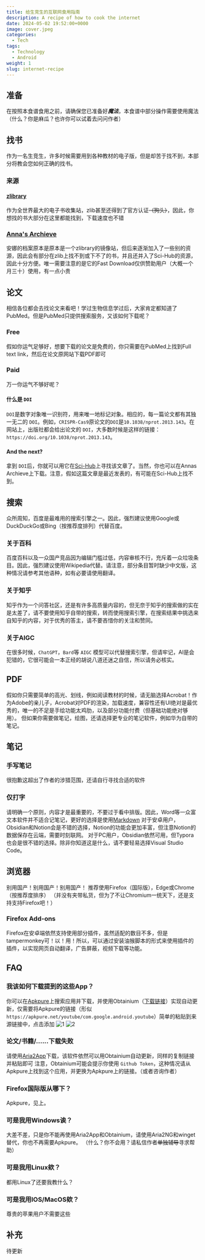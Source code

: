 ```yaml
---
title: 给生竞生的互联网食用指南
description: A recipe of how to cook the internet
date: 2024-05-02 19:52:00+0000
image: cover.jpeg
categories:
  - Tech
tags:
  - Technology
  - Android
weight: 1
slug: internet-recipe
---
```

## 准备
在按照本食谱食用之前，请确保您已准备好***魔法***，本食谱中部分操作需要使用魔法
（什么？你是麻瓜？也许你可以试着去问问作者）
## 找书
作为一名生竞生，许多时候需要用到各种教材的电子版，但是却苦于找不到，本部分将教会您如何正确的找书。
### 来源
#### [zlibrary](https://singlelogin.re)
作为全世界最大的电子书收集站，zlib甚至还得到了官方认证~~（狗头）~~，因此，你想找的书大部分在这里都能找到，下载速度也不错
### [Anna's Archieve](https://annas-archieve.org)
安娜的档案原本是原本是一个zlibrary的镜像站，但后来逐渐加入了一些别的资源，因此会有部分在zlib上找不到或下不了的书，并且还并入了Sci-Hub的资源，因此十分方便。唯一需要注意的是它的Fast Download仅供赞助用户（大概一个月三十）使用，有一点小贵
## 论文
相信各位都会去找论文来看吧！学过生物信息学过后，大家肯定都知道了PubMed。但是PubMed只提供搜索服务，又该如何下载呢？
### Free
假如你运气足够好，想要下载的论文是免费的，你只需要在PubMed上找到Full text link，然后在论文原网站下载PDF即可
### Paid
万一你运气不够好呢？
#### 什么是 `DOI`
`DOI`是数字对象唯一识别符，用来唯一地标记对象。相应的，每一篇论文都有其独一无二的 `DOI`。例如，`CRISPR-Cas9`原论文的`DOI`是`10.1038/nprot.2013.143`。在网站上，出版社都会给出论文的 `DOI`，大多数时候是这样的链接：`https://doi.org/10.1038/nprot.2013.143`。
#### And the next?
拿到 `DOI`后，你就可以用它在[Sci-Hub](https://sci-hub.st)上寻找该文章了。当然，你也可以在Annas Archieve上下载。注意，假如这篇文章是最近发表的，有可能在Sci-Hub上找不到。
## 搜索
众所周知，百度是最难用的搜索引擎之一。因此，强烈建议使用Google或DuckDuckGo或Bing（按推荐度排列）代替百度。
### 关于百科
百度百科以及一众国产竞品因为编辑门槛过低，内容审核不行，充斥着一众垃圾条目。因此，强烈建议使用Wikipedia代替。请注意，部分条目暂时缺少中文版，这种情况请参考其他语种，如有必要请使用翻译。
### 关于知乎
知乎作为一个问答社区，还是有许多高质量内容的，但无奈于知乎的搜索做的实在是太差了，请不要使用知乎自带的搜索，转而使用搜索引擎，在搜索结果中挑选来自知乎的内容，对于优秀的答主，请不要吝惜你的关注和赞同。
### 关于AIGC
在很多时候，`ChatGPT`，`Bard`等 `AIGC` 模型可以代替搜索引擎，但请牢记，AI是会犯错的，它很可能会一本正经的胡说八道还迷之自信，所以请务必核实。
## PDF
假如你只需要简单的高光、划线，例如阅读教材的时候，请无脑选择Acrobat！作为Adobe的亲儿子，Acrobat对PDF的渲染，加载速度，兼容性还有UI绝对是最优秀的，唯一的不足是手绘功能太鸡肋，以及部分功能付费（但基础功能绝对够用）。
但如果你需要做笔记，绘图，还请选择更专业的笔记软件，例如华为自带的笔记。
## 笔记
### 手写笔记
很抱歉这超出了作者的涉猎范围，还请自行寻找合适的软件
### 仅打字
请明确一个原则，内容才是最重要的，不要过于看中排版。因此，Word等一众富文本软件并不适合记笔记，更好的选择是使用[Markdown](https://markdown.com.cn/intro.html#markdown-%E6%98%AF%E4%BB%80%E4%B9%88%EF%BC%9F)
对于安卓用户，Obsidian和Notion会是不错的选择，Notion的功能会更加丰富，但注意Notion的数据保存在云端，需要时刻联网。
对于PC用户，Obsidian依然可用，但Typora也会是很不错的选择。除非你知道这是什么，请不要轻易选择Visual Studio Code。
## 浏览器
别用国产！别用国产！别用国产！
推荐使用Firefox（国际版），Edge或Chrome（按推荐度排序）
（并没有夹带私货，但为了不让Chromium一统天下，还是支持支持Firefox吧！）
### Firefox Add-ons
Firefox在安卓端依然支持使用部分插件，虽然适配的数目不多，但是tampermonkey可！以！用！所以，可以通过安装油猴脚本的形式来使用插件的插件，以实现网页自动翻译，广告屏蔽，视频下载等功能。
## FAQ
### 我该如何下载提到的这些App？
你可以在[Apkpure](https://apkpure.net)上搜索应用并下载，并使用Obtainium（[下载链接](https://github.com/ImranR98/Obtainium/releases/latest)）实现自动更新，仅需要将Apkpure的链接（形似 `https://apkpure.net/youtube/com.google.android.youtube`）简单的粘贴到来源链接中，点击添加
![1](obtainium1.jpg)
![2](obtainium2.jpg)
### 论文/书籍/......下载失败
请使用[Aria2App](https://github.com/devgianlu/Aria2App/release/latest)下载，该软件依然可以用Obtainium自动更新，同样的复制链接并粘贴即可
注意，Obtainium可能会提示你使用 `Github Token`，这种情况请从Apkpure上找到这个应用，并更换为Apkpure上的链接。（或者咨询作者）
### Firefox国际版从哪下？
Apkpure，见上。
### 可是我用Windows诶？
大差不差，只是你不能再使用Aria2App和Obtainium，请使用Aria2NG和winget替代，你也不再需要Apkpure。
（什么？你不会用？请私信作者~~单独辅导~~寻求帮助）
### 可是我用Linux欸？
都用Linux了还要我教什么？
### 可是我用IOS/MacOS欸？
尊贵的苹果用户不需要这些
## 补充
待更新